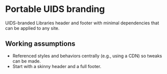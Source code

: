 # Portable UIDS branding
UIDS-branded Libraries header and footer with minimal dependencies that can be applied to any site.

## Working assumptions
- Referenced styles and behaviors centrally (e.g., using a CDN) so tweaks can be made.
- Start with a skinny header and a full footer. 